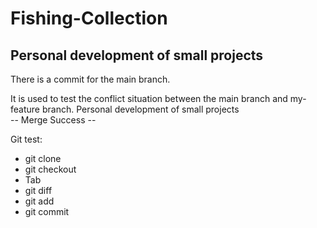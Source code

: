# Fishing-Collection
## Personal development of small projects

There is a commit for the main branch.

It is used to test the conflict situation between the main branch and my-feature branch.
Personal development of small projects  
-- Merge Success --  

Git test:
- git clone
- git checkout
- Tab
- git diff
- git add
- git commit
